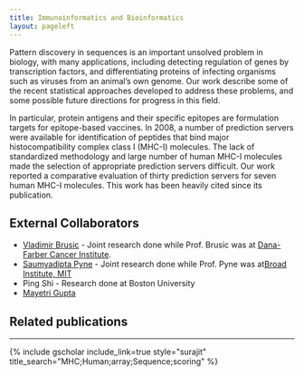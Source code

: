 ```yaml
---
title: Immunoinformatics and Bioinformatics
layout: pageleft
---
```



Pattern discovery in sequences is an important unsolved problem in biology, with many applications, including detecting regulation of genes by transcription factors, and differentiating proteins of infecting organisms such as viruses from an animal’s own genome. Our work describe some of the recent statistical approaches developed to address these problems, and some possible future directions for progress in this field.


In particular, protein antigens and their specific epitopes are formulation targets for epitope-based vaccines.  In 2008, a number of prediction servers were available for identification of peptides that bind major histocompatibility complex class I (MHC-I) molecules. The lack of standardized methodology and large number of human MHC-I molecules made the selection of appropriate prediction servers difficult. Our work reported a comparative evaluation of thirty prediction servers for seven human MHC-I molecules. This work has been heavily cited since its publication.



## External Collaborators
* [Vladimir Brusic](https://research.nottingham.edu.cn/en/persons/vladimir-brusic) - Joint research done while  Prof.  Brusic was at [Dana-Farber Cancer Institute](https://www.dana-farber.org/). 
* [Saumyadipta Pyne](https://midasnetwork.us/people/saumyadipta-pyne/) - Joint research done while  Prof.  Pyne was  at[Broad Institute, MIT](https://www.broadinstitute.org/) 
* Ping Shi - Research done at Boston University
* [Mayetri Gupta](https://www.gla.ac.uk/schools/mathematicsstatistics/staff/mayetrigupta/)





## Related publications
<hr class="abs">
{% include gscholar include_link=true style="surajit" title_search="MHC;Human;array;Sequence;scoring" %}

